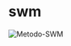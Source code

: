 # swm
![Metodo-SWM](https://github.com/user-attachments/assets/dc5bebe3-776e-45e8-a11f-f10bab03acc3)
